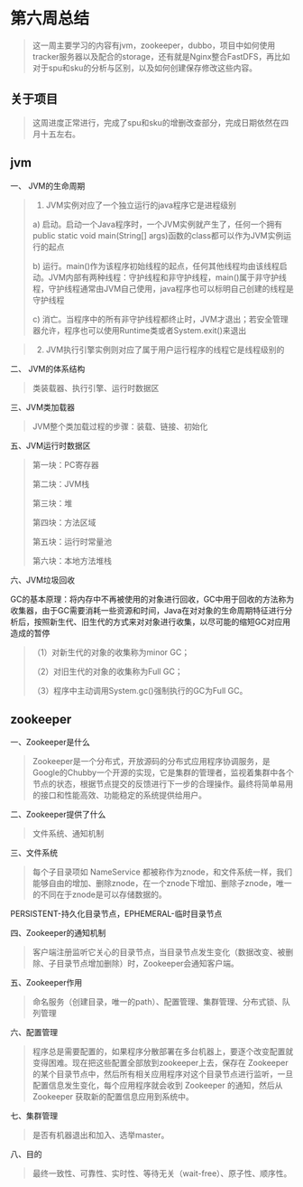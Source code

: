 # 第六周总结
> 这一周主要学习的内容有jvm，zookeeper，dubbo，项目中如何使用tracker服务器以及配合的storage，还有就是Nginx整合FastDFS，再比如对于spu和sku的分析与区别，以及如何创建保存修改这些内容。

## 关于项目
> 这周进度正常进行，完成了spu和sku的增删改查部分，完成日期依然在四月十五左右。

## jvm
一、 JVM的生命周期
> 1. JVM实例对应了一个独立运行的java程序它是进程级别
>
> a) 启动。启动一个Java程序时，一个JVM实例就产生了，任何一个拥有public static void main(String[] args)函数的class都可以作为JVM实例运行的起点
>
> b) 运行。main()作为该程序初始线程的起点，任何其他线程均由该线程启动。JVM内部有两种线程：守护线程和非守护线程，main()属于非守护线程，守护线程通常由JVM自己使用，java程序也可以标明自己创建的线程是守护线程
> 
> c) 消亡。当程序中的所有非守护线程都终止时，JVM才退出；若安全管理器允许，程序也可以使用Runtime类或者System.exit()来退出

> 2. JVM执行引擎实例则对应了属于用户运行程序的线程它是线程级别的

二、 JVM的体系结构

> 类装载器、执行引擎、运行时数据区

三、JVM类加载器

> JVM整个类加载过程的步骤：装载、链接、初始化

五、JVM运行时数据区

> 第一块：PC寄存器
>
> 第二块：JVM栈
>
> 第三块：堆
>
> 第四块：方法区域
>
> 第五块：运行时常量池
>
> 第六块：本地方法堆栈

六、JVM垃圾回收

GC的基本原理：将内存中不再被使用的对象进行回收，GC中用于回收的方法称为收集器，由于GC需要消耗一些资源和时间，Java在对对象的生命周期特征进行分析后，按照新生代、旧生代的方式来对对象进行收集，以尽可能的缩短GC对应用造成的暂停
>（1）对新生代的对象的收集称为minor GC；
>
>（2）对旧生代的对象的收集称为Full GC；
>
>（3）程序中主动调用System.gc()强制执行的GC为Full GC。

## zookeeper
一、Zookeeper是什么
> Zookeeper是一个分布式，开放源码的分布式应用程序协调服务，是Google的Chubby一个开源的实现，它是集群的管理者，监视着集群中各个节点的状态，根据节点提交的反馈进行下一步的合理操作。最终将简单易用的接口和性能高效、功能稳定的系统提供给用户。

二、Zookeeper提供了什么
> 文件系统、通知机制

三、文件系统
> 每个子目录项如 NameService 都被称作为znode，和文件系统一样，我们能够自由的增加、删除znode，在一个znode下增加、删除子znode，唯一的不同在于znode是可以存储数据的。

PERSISTENT-持久化目录节点，EPHEMERAL-临时目录节点

四、Zookeeper的通知机制
> 客户端注册监听它关心的目录节点，当目录节点发生变化（数据改变、被删除、子目录节点增加删除）时，Zookeeper会通知客户端。

五、Zookeeper作用
> 命名服务（创建目录，唯一的path）、配置管理、集群管理、分布式锁、队列管理

六、配置管理
> 程序总是需要配置的，如果程序分散部署在多台机器上，要逐个改变配置就变得困难。现在把这些配置全部放到zookeeper上去，保存在 Zookeeper 的某个目录节点中，然后所有相关应用程序对这个目录节点进行监听，一旦配置信息发生变化，每个应用程序就会收到 Zookeeper 的通知，然后从 Zookeeper 获取新的配置信息应用到系统中。

七、集群管理
> 是否有机器退出和加入、选举master。

八、目的
> 最终一致性、可靠性、实时性、等待无关（wait-free）、原子性、顺序性。
